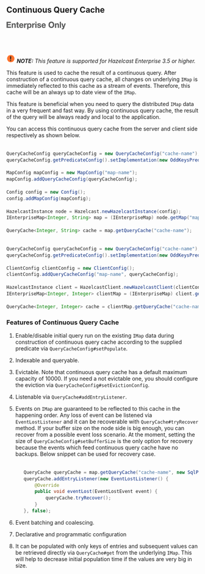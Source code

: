 ## Continuous Query Cache

![](images/enterprise-onlycopy.jpg)

<br></br>

![image](images/NoteSmall.jpg) ***NOTE:*** *This feature is supported for Hazelcast Enterprise 3.5 or higher.*

This feature is used to cache the result of a continuous query. After construction of a continuous query cache, all changes on underlying `IMap` is immediately reflected to this cache as a stream of events.
Therefore, this cache will be an always up to date view of the `IMap`. 
  
This feature is beneficial when you need to query the distributed `IMap` data in a very frequent and fast way. By using continuous query cache, the result of the query will be always ready and local to the application.
     
You can access this continuous query cache from the server and client side respectively as shown below.
     
```java

QueryCacheConfig queryCacheConfig = new QueryCacheConfig("cache-name");
queryCacheConfig.getPredicateConfig().setImplementation(new OddKeysPredicate());
       
MapConfig mapConfig = new MapConfig("map-name");
mapConfig.addQueryCacheConfig(queryCacheConfig);
       
Config config = new Config();
config.addMapConfig(mapConfig);
      
HazelcastInstance node = Hazelcast.newHazelcastInstance(config);
IEnterpriseMap<Integer, String> map = (IEnterpriseMap) node.getMap("map-name");
       
QueryCache<Integer, String> cache = map.getQueryCache("cache-name");

```     
     
```java

QueryCacheConfig queryCacheConfig = new QueryCacheConfig("cache-name");
queryCacheConfig.getPredicateConfig().setImplementation(new OddKeysPredicate());
       
ClientConfig clientConfig = new ClientConfig();
clientConfig.addQueryCacheConfig("map-name", queryCacheConfig);
      
HazelcastInstance client = HazelcastClient.newHazelcastClient(clientConfig);
IEnterpriseMap<Integer, Integer> clientMap = (IEnterpriseMap) client.getMap("map-name");
       
QueryCache<Integer, Integer> cache = clientMap.getQueryCache("cache-name");

```

### Features of Continuous Query Cache

1. Enable/disable initial query run on the existing `IMap` data during construction of continuous query cache according to the supplied predicate via `QueryCacheConfig#setPopulate`.
2. Indexable and queryable.
3. Evictable. Note that continuous query cache has a default maximum capacity of 10000. If you need a not evictable one, you should configure the eviction via `QueryCacheConfig#setEvictionConfig`.
4. Listenable via `QueryCache#addEntryListener`.
5. Events on `IMap` are guaranteed to be reflected to this cache in the happening order. Any loss of event can be listened via `EventLostListener` and it can be recoverable with `QueryCache#tryRecover` method. If your buffer size on the node side is big enough, you can recover from a possible event loss scenario. 
At the moment, setting the size of `QueryCacheConfig#setBufferSize` is the only option for recovery because the events which feed continuous query cache have no backups.
Below snippet can be used for recovery case. 

    ```java
       
       QueryCache queryCache = map.getQueryCache("cache-name", new SqlPredicate("this > 20"), true);
       queryCache.addEntryListener(new EventLostListener() {
           @Override
           public void eventLost(EventLostEvent event) {
               queryCache.tryRecover();
           }
       }, false);
    ```
   
6. Event batching and coalescing.
7. Declarative and programmatic configuration
8. It can be populated with only keys of entries and subsequent values can be retrieved directly via `QueryCache#get` from the underlying `IMap`. This will help
   to decrease initial population time if the values are very big in size. 
<br></br>




